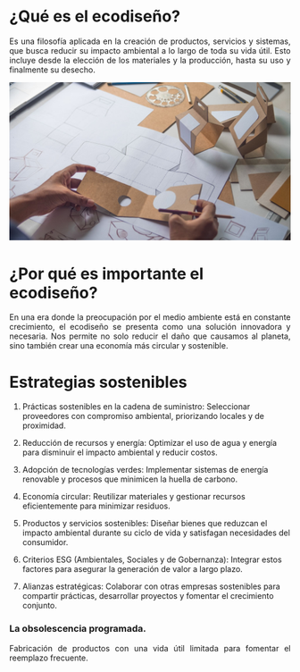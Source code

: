 # ¿Qué es el ecodiseño?
<p align="justify">
Es una filosofía aplicada en la creación de productos, servicios y sistemas, que busca reducir su impacto ambiental a lo largo de toda su vida útil. Esto incluye desde la elección de los materiales y la producción, hasta su uso y finalmente su desecho. 
</p>

![Ecodiseño](img/Ecodiseno-4.jpg)

# ¿Por qué es importante el ecodiseño?
<p align="justify">
En una era donde la preocupación por el medio ambiente está en constante crecimiento, el ecodiseño se presenta como una solución innovadora y necesaria. Nos permite no solo reducir el daño que causamos al planeta, sino también crear una economía más circular y sostenible. 
</p>

# Estrategias sostenibles
1. Prácticas sostenibles en la cadena de suministro: Seleccionar proveedores con compromiso ambiental, priorizando locales y de proximidad.

2. Reducción de recursos y energía: Optimizar el uso de agua y energía para disminuir el impacto ambiental y reducir costos.

3. Adopción de tecnologías verdes: Implementar sistemas de energía renovable y procesos que minimicen la huella de carbono.

4. Economía circular: Reutilizar materiales y gestionar recursos eficientemente para minimizar residuos.

5. Productos y servicios sostenibles: Diseñar bienes que reduzcan el impacto ambiental durante su ciclo de vida y satisfagan necesidades del consumidor.

6. Criterios ESG (Ambientales, Sociales y de Gobernanza): Integrar estos factores para asegurar la generación de valor a largo plazo.

7. Alianzas estratégicas: Colaborar con otras empresas sostenibles para compartir prácticas, desarrollar proyectos y fomentar el crecimiento conjunto.

### La obsolescencia programada.
<p align="justify">
Fabricación de productos con una vida útil limitada para fomentar el reemplazo frecuente.
</p>
